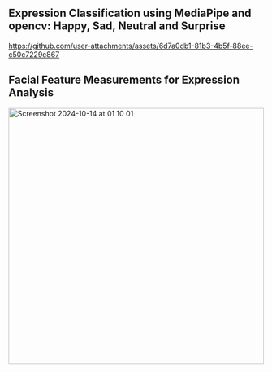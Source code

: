 ## Expression Classification using MediaPipe and opencv: Happy, Sad, Neutral and Surprise

https://github.com/user-attachments/assets/6d7a0db1-81b3-4b5f-88ee-c50c7229c867

## Facial Feature Measurements for Expression Analysis

<img width="503" alt="Screenshot 2024-10-14 at 01 10 01" src="https://github.com/user-attachments/assets/0b98222e-bc61-492a-ac8e-e7f55984d572">
